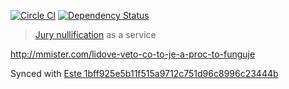 [![Circle CI](https://circleci.com/gh/steida/vetoapp.svg?style=svg)](https://circleci.com/gh/steida/vetoapp)
[![Dependency Status](https://david-dm.org/steida/vetoapp.svg)](https://david-dm.org/steida/vetoapp)

> [Jury nullification](https://en.wikipedia.org/wiki/Jury_nullification) as a service

http://mmister.com/lidove-veto-co-to-je-a-proc-to-funguje

Synced with [Este 1bff925e5b11f515a9712c751d96c8996c23444b](https://github.com/este/este/commit/1bff925e5b11f515a9712c751d96c8996c23444b)
